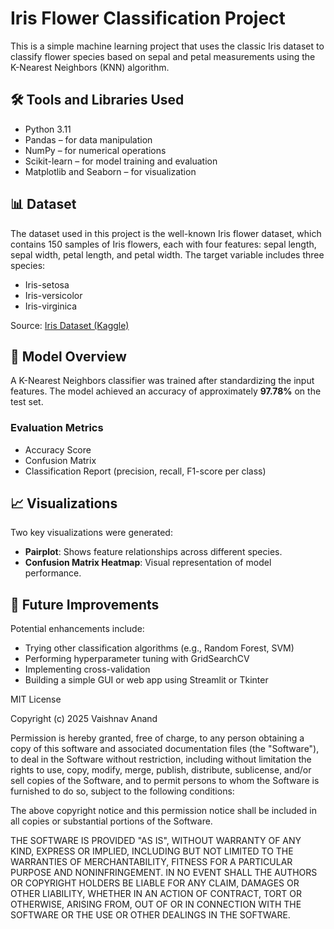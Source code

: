 # Iris Flower Classification Project

This is a simple machine learning project that uses the classic Iris dataset to classify flower species based on sepal and petal measurements using the K-Nearest Neighbors (KNN) algorithm.


## 🛠️ Tools and Libraries Used

- Python 3.11
- Pandas – for data manipulation
- NumPy – for numerical operations
- Scikit-learn – for model training and evaluation
- Matplotlib and Seaborn – for visualization

## 📊 Dataset

The dataset used in this project is the well-known Iris flower dataset, which contains 150 samples of Iris flowers, each with four features: sepal length, sepal width, petal length, and petal width. The target variable includes three species:
- Iris-setosa
- Iris-versicolor
- Iris-virginica

Source: [Iris Dataset (Kaggle)](https://www.kaggle.com/arshid/iris-flower-dataset )

## 🧪 Model Overview

A K-Nearest Neighbors classifier was trained after standardizing the input features. The model achieved an accuracy of approximately **97.78%** on the test set.

### Evaluation Metrics
- Accuracy Score
- Confusion Matrix
- Classification Report (precision, recall, F1-score per class)

## 📈 Visualizations

Two key visualizations were generated:
- **Pairplot**: Shows feature relationships across different species.
- **Confusion Matrix Heatmap**: Visual representation of model performance.

## 🚀 Future Improvements

Potential enhancements include:
- Trying other classification algorithms (e.g., Random Forest, SVM)
- Performing hyperparameter tuning with GridSearchCV
- Implementing cross-validation
- Building a simple GUI or web app using Streamlit or Tkinter

MIT License

Copyright (c) 2025 Vaishnav Anand

Permission is hereby granted, free of charge, to any person obtaining a copy
of this software and associated documentation files (the "Software"), to deal
in the Software without restriction, including without limitation the rights
to use, copy, modify, merge, publish, distribute, sublicense, and/or sell
copies of the Software, and to permit persons to whom the Software is
furnished to do so, subject to the following conditions:

The above copyright notice and this permission notice shall be included in all
copies or substantial portions of the Software.

THE SOFTWARE IS PROVIDED "AS IS", WITHOUT WARRANTY OF ANY KIND, EXPRESS OR
IMPLIED, INCLUDING BUT NOT LIMITED TO THE WARRANTIES OF MERCHANTABILITY,
FITNESS FOR A PARTICULAR PURPOSE AND NONINFRINGEMENT. IN NO EVENT SHALL THE
AUTHORS OR COPYRIGHT HOLDERS BE LIABLE FOR ANY CLAIM, DAMAGES OR OTHER
LIABILITY, WHETHER IN AN ACTION OF CONTRACT, TORT OR OTHERWISE, ARISING FROM,
OUT OF OR IN CONNECTION WITH THE SOFTWARE OR THE USE OR OTHER DEALINGS IN THE
SOFTWARE.
